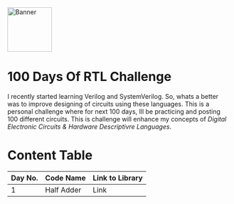 <img src="/assets/img/MarineGEO_logo.png" alt="Banner" style="height: 100px; width:100px;"/>

# 100 Days Of RTL Challenge
I recently started learning Verilog and SystemVerilog. So, whats a better was to improve designing of circuits using these languages. This is a personal challenge where for next 100 days, Ill be practicing and posting 100 different circuits. This is challenge will enhance my concepts of _Digital Electronic Circuits & Hardware Descriptivre Languages_.

# Content Table
|Day No.|Code Name|Link to Library|
|----|-----|-------| 
|1|Half Adder|Link| 
